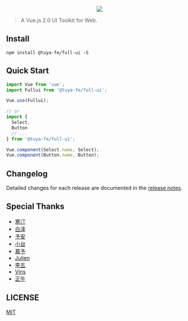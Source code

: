 <p align="center">
  <img src="https://public-data-daily.oss-cn-shanghai.aliyuncs.com/oceanus/image/406c5c36-ed9e-574c-bcd4-878eb2ad2064.png">
</p>

> A Vue.js 2.0 UI Toolkit for Web.

## Install

```shell
npm install @tuya-fe/full-ui -S
```

## Quick Start

```javascript
import Vue from 'vue';
import Fullui from '@tuya-fe/full-ui';

Vue.use(Fullui);

// or
import {
  Select,
  Button
  // ...
} from '@tuya-fe/full-ui';

Vue.component(Select.name, Select);
Vue.component(Button.name, Button);
```

## Changelog

Detailed changes for each release are documented in the [release notes](https://github.com/ElemeFE/element/releases).

## Special Thanks

- [寒汀](https://github.com/napster99)
- [白泽](https://github.com/SwaggyZzz)
- [予安](https://github.com/screamingColor)
- [小台](https://github.com/shuxiaotai)
- [慕予](https://github.com/JustinAdams)
- [Julien](https://github.com/BlueBlueBlueSky)
- [李五](https://github.com/TTtuntuntutu)
- [Vins](https://github.com/luyuchen627)
- [正午](https://github.com/napster99)

## LICENSE

[MIT](LICENSE)
